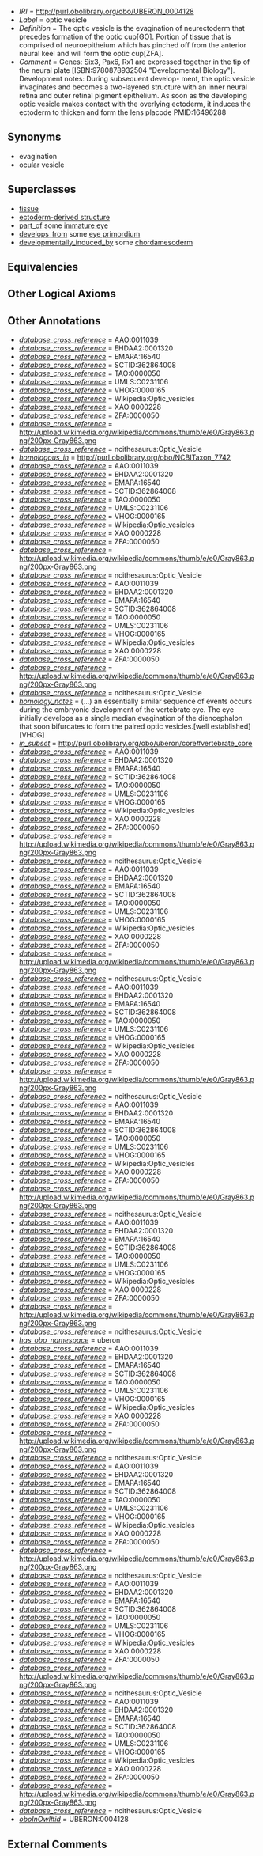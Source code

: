  * *IRI* = http://purl.obolibrary.org/obo/UBERON_0004128
 * *Label* = optic vesicle
 * *Definition* = The optic vesicle is the evagination of neurectoderm that precedes formation of the optic cup[GO]. Portion of tissue that is comprised of neuroepitheium which has pinched off from the anterior neural keel and will form the optic cup[ZFA].
 * *Comment* = Genes: Six3, Pax6, Rx1 are expressed together in the tip of the neural plate [ISBN:9780878932504 "Developmental Biology"]. Development notes: During subsequent develop- ment, the optic vesicle invaginates and becomes a two-layered structure with an inner neural retina and outer retinal pigment epithelium. As soon as the developing optic vesicle makes contact with the overlying ectoderm, it induces the ectoderm to thicken and form the lens placode PMID:16496288

## Synonyms

 * evagination
 * ocular vesicle

## Superclasses

 * [tissue](../../UBERON/79/UBERON_0000479.md)
 * [ectoderm-derived structure](../../UBERON/21/UBERON_0004121.md)
 * [part_of](../../BFO/50/BFO_0000050.md) some [immature eye](../../UBERON/12/UBERON_0010312.md)
 * [develops_from](../../RO/02/RO_0002202.md) some [eye primordium](../../UBERON/71/UBERON_0003071.md)
 * [developmentally_induced_by](../../RO/56/RO_0002256.md) some [chordamesoderm](../../UBERON/80/UBERON_0004880.md)

## Equivalencies


## Other Logical Axioms


## Other Annotations

 * *[database_cross_reference](../../ef/oboInOwl#hasDbXref.md)* = AAO:0011039
 * *[database_cross_reference](../../ef/oboInOwl#hasDbXref.md)* = EHDAA2:0001320
 * *[database_cross_reference](../../ef/oboInOwl#hasDbXref.md)* = EMAPA:16540
 * *[database_cross_reference](../../ef/oboInOwl#hasDbXref.md)* = SCTID:362864008
 * *[database_cross_reference](../../ef/oboInOwl#hasDbXref.md)* = TAO:0000050
 * *[database_cross_reference](../../ef/oboInOwl#hasDbXref.md)* = UMLS:C0231106
 * *[database_cross_reference](../../ef/oboInOwl#hasDbXref.md)* = VHOG:0000165
 * *[database_cross_reference](../../ef/oboInOwl#hasDbXref.md)* = Wikipedia:Optic_vesicles
 * *[database_cross_reference](../../ef/oboInOwl#hasDbXref.md)* = XAO:0000228
 * *[database_cross_reference](../../ef/oboInOwl#hasDbXref.md)* = ZFA:0000050
 * *[database_cross_reference](../../ef/oboInOwl#hasDbXref.md)* = http://upload.wikimedia.org/wikipedia/commons/thumb/e/e0/Gray863.png/200px-Gray863.png
 * *[database_cross_reference](../../ef/oboInOwl#hasDbXref.md)* = ncithesaurus:Optic_Vesicle
 * *[homologous_in](../../core#homologous/in/core#homologous_in.md)* = http://purl.obolibrary.org/obo/NCBITaxon_7742
 * *[database_cross_reference](../../ef/oboInOwl#hasDbXref.md)* = AAO:0011039
 * *[database_cross_reference](../../ef/oboInOwl#hasDbXref.md)* = EHDAA2:0001320
 * *[database_cross_reference](../../ef/oboInOwl#hasDbXref.md)* = EMAPA:16540
 * *[database_cross_reference](../../ef/oboInOwl#hasDbXref.md)* = SCTID:362864008
 * *[database_cross_reference](../../ef/oboInOwl#hasDbXref.md)* = TAO:0000050
 * *[database_cross_reference](../../ef/oboInOwl#hasDbXref.md)* = UMLS:C0231106
 * *[database_cross_reference](../../ef/oboInOwl#hasDbXref.md)* = VHOG:0000165
 * *[database_cross_reference](../../ef/oboInOwl#hasDbXref.md)* = Wikipedia:Optic_vesicles
 * *[database_cross_reference](../../ef/oboInOwl#hasDbXref.md)* = XAO:0000228
 * *[database_cross_reference](../../ef/oboInOwl#hasDbXref.md)* = ZFA:0000050
 * *[database_cross_reference](../../ef/oboInOwl#hasDbXref.md)* = http://upload.wikimedia.org/wikipedia/commons/thumb/e/e0/Gray863.png/200px-Gray863.png
 * *[database_cross_reference](../../ef/oboInOwl#hasDbXref.md)* = ncithesaurus:Optic_Vesicle
 * *[database_cross_reference](../../ef/oboInOwl#hasDbXref.md)* = AAO:0011039
 * *[database_cross_reference](../../ef/oboInOwl#hasDbXref.md)* = EHDAA2:0001320
 * *[database_cross_reference](../../ef/oboInOwl#hasDbXref.md)* = EMAPA:16540
 * *[database_cross_reference](../../ef/oboInOwl#hasDbXref.md)* = SCTID:362864008
 * *[database_cross_reference](../../ef/oboInOwl#hasDbXref.md)* = TAO:0000050
 * *[database_cross_reference](../../ef/oboInOwl#hasDbXref.md)* = UMLS:C0231106
 * *[database_cross_reference](../../ef/oboInOwl#hasDbXref.md)* = VHOG:0000165
 * *[database_cross_reference](../../ef/oboInOwl#hasDbXref.md)* = Wikipedia:Optic_vesicles
 * *[database_cross_reference](../../ef/oboInOwl#hasDbXref.md)* = XAO:0000228
 * *[database_cross_reference](../../ef/oboInOwl#hasDbXref.md)* = ZFA:0000050
 * *[database_cross_reference](../../ef/oboInOwl#hasDbXref.md)* = http://upload.wikimedia.org/wikipedia/commons/thumb/e/e0/Gray863.png/200px-Gray863.png
 * *[database_cross_reference](../../ef/oboInOwl#hasDbXref.md)* = ncithesaurus:Optic_Vesicle
 * *[homology_notes](../../UBPROP/03/UBPROP_0000003.md)* =  (...) an essentially similar sequence of events occurs during the embryonic development of the vertebrate eye. The eye initially develops as a single median evagination of the diencephalon that soon bifurcates to form the paired optic vesicles.[well established][VHOG]
 * *[in_subset](../../et/oboInOwl#inSubset.md)* = http://purl.obolibrary.org/obo/uberon/core#vertebrate_core
 * *[database_cross_reference](../../ef/oboInOwl#hasDbXref.md)* = AAO:0011039
 * *[database_cross_reference](../../ef/oboInOwl#hasDbXref.md)* = EHDAA2:0001320
 * *[database_cross_reference](../../ef/oboInOwl#hasDbXref.md)* = EMAPA:16540
 * *[database_cross_reference](../../ef/oboInOwl#hasDbXref.md)* = SCTID:362864008
 * *[database_cross_reference](../../ef/oboInOwl#hasDbXref.md)* = TAO:0000050
 * *[database_cross_reference](../../ef/oboInOwl#hasDbXref.md)* = UMLS:C0231106
 * *[database_cross_reference](../../ef/oboInOwl#hasDbXref.md)* = VHOG:0000165
 * *[database_cross_reference](../../ef/oboInOwl#hasDbXref.md)* = Wikipedia:Optic_vesicles
 * *[database_cross_reference](../../ef/oboInOwl#hasDbXref.md)* = XAO:0000228
 * *[database_cross_reference](../../ef/oboInOwl#hasDbXref.md)* = ZFA:0000050
 * *[database_cross_reference](../../ef/oboInOwl#hasDbXref.md)* = http://upload.wikimedia.org/wikipedia/commons/thumb/e/e0/Gray863.png/200px-Gray863.png
 * *[database_cross_reference](../../ef/oboInOwl#hasDbXref.md)* = ncithesaurus:Optic_Vesicle
 * *[database_cross_reference](../../ef/oboInOwl#hasDbXref.md)* = AAO:0011039
 * *[database_cross_reference](../../ef/oboInOwl#hasDbXref.md)* = EHDAA2:0001320
 * *[database_cross_reference](../../ef/oboInOwl#hasDbXref.md)* = EMAPA:16540
 * *[database_cross_reference](../../ef/oboInOwl#hasDbXref.md)* = SCTID:362864008
 * *[database_cross_reference](../../ef/oboInOwl#hasDbXref.md)* = TAO:0000050
 * *[database_cross_reference](../../ef/oboInOwl#hasDbXref.md)* = UMLS:C0231106
 * *[database_cross_reference](../../ef/oboInOwl#hasDbXref.md)* = VHOG:0000165
 * *[database_cross_reference](../../ef/oboInOwl#hasDbXref.md)* = Wikipedia:Optic_vesicles
 * *[database_cross_reference](../../ef/oboInOwl#hasDbXref.md)* = XAO:0000228
 * *[database_cross_reference](../../ef/oboInOwl#hasDbXref.md)* = ZFA:0000050
 * *[database_cross_reference](../../ef/oboInOwl#hasDbXref.md)* = http://upload.wikimedia.org/wikipedia/commons/thumb/e/e0/Gray863.png/200px-Gray863.png
 * *[database_cross_reference](../../ef/oboInOwl#hasDbXref.md)* = ncithesaurus:Optic_Vesicle
 * *[database_cross_reference](../../ef/oboInOwl#hasDbXref.md)* = AAO:0011039
 * *[database_cross_reference](../../ef/oboInOwl#hasDbXref.md)* = EHDAA2:0001320
 * *[database_cross_reference](../../ef/oboInOwl#hasDbXref.md)* = EMAPA:16540
 * *[database_cross_reference](../../ef/oboInOwl#hasDbXref.md)* = SCTID:362864008
 * *[database_cross_reference](../../ef/oboInOwl#hasDbXref.md)* = TAO:0000050
 * *[database_cross_reference](../../ef/oboInOwl#hasDbXref.md)* = UMLS:C0231106
 * *[database_cross_reference](../../ef/oboInOwl#hasDbXref.md)* = VHOG:0000165
 * *[database_cross_reference](../../ef/oboInOwl#hasDbXref.md)* = Wikipedia:Optic_vesicles
 * *[database_cross_reference](../../ef/oboInOwl#hasDbXref.md)* = XAO:0000228
 * *[database_cross_reference](../../ef/oboInOwl#hasDbXref.md)* = ZFA:0000050
 * *[database_cross_reference](../../ef/oboInOwl#hasDbXref.md)* = http://upload.wikimedia.org/wikipedia/commons/thumb/e/e0/Gray863.png/200px-Gray863.png
 * *[database_cross_reference](../../ef/oboInOwl#hasDbXref.md)* = ncithesaurus:Optic_Vesicle
 * *[database_cross_reference](../../ef/oboInOwl#hasDbXref.md)* = AAO:0011039
 * *[database_cross_reference](../../ef/oboInOwl#hasDbXref.md)* = EHDAA2:0001320
 * *[database_cross_reference](../../ef/oboInOwl#hasDbXref.md)* = EMAPA:16540
 * *[database_cross_reference](../../ef/oboInOwl#hasDbXref.md)* = SCTID:362864008
 * *[database_cross_reference](../../ef/oboInOwl#hasDbXref.md)* = TAO:0000050
 * *[database_cross_reference](../../ef/oboInOwl#hasDbXref.md)* = UMLS:C0231106
 * *[database_cross_reference](../../ef/oboInOwl#hasDbXref.md)* = VHOG:0000165
 * *[database_cross_reference](../../ef/oboInOwl#hasDbXref.md)* = Wikipedia:Optic_vesicles
 * *[database_cross_reference](../../ef/oboInOwl#hasDbXref.md)* = XAO:0000228
 * *[database_cross_reference](../../ef/oboInOwl#hasDbXref.md)* = ZFA:0000050
 * *[database_cross_reference](../../ef/oboInOwl#hasDbXref.md)* = http://upload.wikimedia.org/wikipedia/commons/thumb/e/e0/Gray863.png/200px-Gray863.png
 * *[database_cross_reference](../../ef/oboInOwl#hasDbXref.md)* = ncithesaurus:Optic_Vesicle
 * *[database_cross_reference](../../ef/oboInOwl#hasDbXref.md)* = AAO:0011039
 * *[database_cross_reference](../../ef/oboInOwl#hasDbXref.md)* = EHDAA2:0001320
 * *[database_cross_reference](../../ef/oboInOwl#hasDbXref.md)* = EMAPA:16540
 * *[database_cross_reference](../../ef/oboInOwl#hasDbXref.md)* = SCTID:362864008
 * *[database_cross_reference](../../ef/oboInOwl#hasDbXref.md)* = TAO:0000050
 * *[database_cross_reference](../../ef/oboInOwl#hasDbXref.md)* = UMLS:C0231106
 * *[database_cross_reference](../../ef/oboInOwl#hasDbXref.md)* = VHOG:0000165
 * *[database_cross_reference](../../ef/oboInOwl#hasDbXref.md)* = Wikipedia:Optic_vesicles
 * *[database_cross_reference](../../ef/oboInOwl#hasDbXref.md)* = XAO:0000228
 * *[database_cross_reference](../../ef/oboInOwl#hasDbXref.md)* = ZFA:0000050
 * *[database_cross_reference](../../ef/oboInOwl#hasDbXref.md)* = http://upload.wikimedia.org/wikipedia/commons/thumb/e/e0/Gray863.png/200px-Gray863.png
 * *[database_cross_reference](../../ef/oboInOwl#hasDbXref.md)* = ncithesaurus:Optic_Vesicle
 * *[has_obo_namespace](../../ce/oboInOwl#hasOBONamespace.md)* = uberon
 * *[database_cross_reference](../../ef/oboInOwl#hasDbXref.md)* = AAO:0011039
 * *[database_cross_reference](../../ef/oboInOwl#hasDbXref.md)* = EHDAA2:0001320
 * *[database_cross_reference](../../ef/oboInOwl#hasDbXref.md)* = EMAPA:16540
 * *[database_cross_reference](../../ef/oboInOwl#hasDbXref.md)* = SCTID:362864008
 * *[database_cross_reference](../../ef/oboInOwl#hasDbXref.md)* = TAO:0000050
 * *[database_cross_reference](../../ef/oboInOwl#hasDbXref.md)* = UMLS:C0231106
 * *[database_cross_reference](../../ef/oboInOwl#hasDbXref.md)* = VHOG:0000165
 * *[database_cross_reference](../../ef/oboInOwl#hasDbXref.md)* = Wikipedia:Optic_vesicles
 * *[database_cross_reference](../../ef/oboInOwl#hasDbXref.md)* = XAO:0000228
 * *[database_cross_reference](../../ef/oboInOwl#hasDbXref.md)* = ZFA:0000050
 * *[database_cross_reference](../../ef/oboInOwl#hasDbXref.md)* = http://upload.wikimedia.org/wikipedia/commons/thumb/e/e0/Gray863.png/200px-Gray863.png
 * *[database_cross_reference](../../ef/oboInOwl#hasDbXref.md)* = ncithesaurus:Optic_Vesicle
 * *[database_cross_reference](../../ef/oboInOwl#hasDbXref.md)* = AAO:0011039
 * *[database_cross_reference](../../ef/oboInOwl#hasDbXref.md)* = EHDAA2:0001320
 * *[database_cross_reference](../../ef/oboInOwl#hasDbXref.md)* = EMAPA:16540
 * *[database_cross_reference](../../ef/oboInOwl#hasDbXref.md)* = SCTID:362864008
 * *[database_cross_reference](../../ef/oboInOwl#hasDbXref.md)* = TAO:0000050
 * *[database_cross_reference](../../ef/oboInOwl#hasDbXref.md)* = UMLS:C0231106
 * *[database_cross_reference](../../ef/oboInOwl#hasDbXref.md)* = VHOG:0000165
 * *[database_cross_reference](../../ef/oboInOwl#hasDbXref.md)* = Wikipedia:Optic_vesicles
 * *[database_cross_reference](../../ef/oboInOwl#hasDbXref.md)* = XAO:0000228
 * *[database_cross_reference](../../ef/oboInOwl#hasDbXref.md)* = ZFA:0000050
 * *[database_cross_reference](../../ef/oboInOwl#hasDbXref.md)* = http://upload.wikimedia.org/wikipedia/commons/thumb/e/e0/Gray863.png/200px-Gray863.png
 * *[database_cross_reference](../../ef/oboInOwl#hasDbXref.md)* = ncithesaurus:Optic_Vesicle
 * *[database_cross_reference](../../ef/oboInOwl#hasDbXref.md)* = AAO:0011039
 * *[database_cross_reference](../../ef/oboInOwl#hasDbXref.md)* = EHDAA2:0001320
 * *[database_cross_reference](../../ef/oboInOwl#hasDbXref.md)* = EMAPA:16540
 * *[database_cross_reference](../../ef/oboInOwl#hasDbXref.md)* = SCTID:362864008
 * *[database_cross_reference](../../ef/oboInOwl#hasDbXref.md)* = TAO:0000050
 * *[database_cross_reference](../../ef/oboInOwl#hasDbXref.md)* = UMLS:C0231106
 * *[database_cross_reference](../../ef/oboInOwl#hasDbXref.md)* = VHOG:0000165
 * *[database_cross_reference](../../ef/oboInOwl#hasDbXref.md)* = Wikipedia:Optic_vesicles
 * *[database_cross_reference](../../ef/oboInOwl#hasDbXref.md)* = XAO:0000228
 * *[database_cross_reference](../../ef/oboInOwl#hasDbXref.md)* = ZFA:0000050
 * *[database_cross_reference](../../ef/oboInOwl#hasDbXref.md)* = http://upload.wikimedia.org/wikipedia/commons/thumb/e/e0/Gray863.png/200px-Gray863.png
 * *[database_cross_reference](../../ef/oboInOwl#hasDbXref.md)* = ncithesaurus:Optic_Vesicle
 * *[database_cross_reference](../../ef/oboInOwl#hasDbXref.md)* = AAO:0011039
 * *[database_cross_reference](../../ef/oboInOwl#hasDbXref.md)* = EHDAA2:0001320
 * *[database_cross_reference](../../ef/oboInOwl#hasDbXref.md)* = EMAPA:16540
 * *[database_cross_reference](../../ef/oboInOwl#hasDbXref.md)* = SCTID:362864008
 * *[database_cross_reference](../../ef/oboInOwl#hasDbXref.md)* = TAO:0000050
 * *[database_cross_reference](../../ef/oboInOwl#hasDbXref.md)* = UMLS:C0231106
 * *[database_cross_reference](../../ef/oboInOwl#hasDbXref.md)* = VHOG:0000165
 * *[database_cross_reference](../../ef/oboInOwl#hasDbXref.md)* = Wikipedia:Optic_vesicles
 * *[database_cross_reference](../../ef/oboInOwl#hasDbXref.md)* = XAO:0000228
 * *[database_cross_reference](../../ef/oboInOwl#hasDbXref.md)* = ZFA:0000050
 * *[database_cross_reference](../../ef/oboInOwl#hasDbXref.md)* = http://upload.wikimedia.org/wikipedia/commons/thumb/e/e0/Gray863.png/200px-Gray863.png
 * *[database_cross_reference](../../ef/oboInOwl#hasDbXref.md)* = ncithesaurus:Optic_Vesicle
 * *[oboInOwl#id](../../id/oboInOwl#id.md)* = UBERON:0004128

## External Comments

